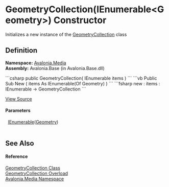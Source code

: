 # GeometryCollection(IEnumerable&lt;Geometry&gt;) Constructor


Initializes a new instance of the <a href="T_Avalonia_Media_GeometryCollection">GeometryCollection</a> class



## Definition
**Namespace:** <a href="N_Avalonia_Media">Avalonia.Media</a>  
**Assembly:** Avalonia.Base (in Avalonia.Base.dll)

<Tabs groupId="api-code-preview">
<TabItem value="csharp" label="C#">
```csharp
public GeometryCollection(
	IEnumerable<Geometry> items
)
```
</TabItem>
<TabItem value="vb" label="VB">
```vb
Public Sub New ( 
	items As IEnumerable(Of Geometry)
)
```
</TabItem>
<TabItem value="fsharp" label="F#">
```fsharp
new : 
        items : IEnumerable<Geometry> -> GeometryCollection
```
</TabItem>
</Tabs>



<a href="https://github.com/AvaloniaUI/Avalonia/tree/master/src/Avalonia.Base/Media/GeometryCollection.cs#L27" title="View the source code">View Source</a>



#### Parameters
<dl><dt>  <a href="https://learn.microsoft.com/dotnet/api/system.collections.generic.ienumerable-1" target="_blank" rel="noopener noreferrer">IEnumerable</a>(<a href="T_Avalonia_Media_Geometry">Geometry</a>)</dt><dd> </dd></dl>

## See Also


#### Reference
<a href="T_Avalonia_Media_GeometryCollection">GeometryCollection Class</a>  
<a href="Overload_Avalonia_Media_GeometryCollection__ctor">GeometryCollection Overload</a>  
<a href="N_Avalonia_Media">Avalonia.Media Namespace</a>  

